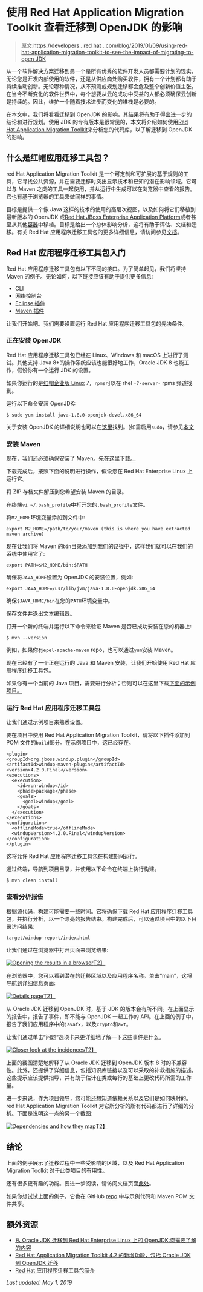 # 使用 Red Hat Application Migration Toolkit 查看迁移到 OpenJDK 的影响

> 原文:[https://developers . red hat . com/blog/2019/01/09/using-red-hat-application-migration-toolkit-to-see-the-impact-of-migrating-to-open JDK](https://developers.redhat.com/blog/2019/01/09/using-red-hat-application-migration-toolkit-to-see-the-impact-of-migrating-to-openjdk)

从一个软件解决方案迁移到另一个是所有优秀的软件开发人员都需要计划的现实。无论您是开发内部使用的软件，还是从供应商处购买软件，拥有一个计划都有助于持续推动创新。无论哪种情况，从不预测或规划迁移都会危及整个创新价值主张。在当今不断变化的软件世界中，每个想要从云的成功中受益的人都必须确保云创新是持续的。因此，维护一个随着技术进步而变化的堆栈是必要的。

在本文中，我们将看看迁移到 OpenJDK 的影响，其结果将有助于得出进一步的结论和进行规划。使用 JDK 的专有版本是很常见的，本文将介绍如何使用[Red Hat Application Migration Toolkit](https://developers.redhat.com/products/rhamt/overview/)来分析您的代码库，以了解迁移到 OpenJDK 的影响。

## 什么是红帽应用迁移工具包？

red Hat Application Migration Toolkit 是一个可定制和可扩展的基于规则的工具，它寻找公共资源，并在需要迁移时突出显示技术和已知的潜在影响领域。它可以与 Maven 之类的工具一起使用，并从运行中生成可以在浏览器中查看的报告。它也有基于浏览器的工具来做同样的事情。

目标是提供一个像 Java 这样的技术的使用的高层次视图，以及如何将它们移植到最新版本的 OpenJDK 或[Red Hat JBoss Enterprise Application Platform](https://developers.redhat.com/products/eap/overview/)或者甚至从其他[容器](https://developers.redhat.com/blog/category/containers/)中移植。目标是给出一个总体影响分析，这将有助于评估、文档和迁移。有关 Red Hat 应用程序迁移工具包的更多详细信息，请访问参见[文档](https://access.redhat.com/documentation/en-us/red_hat_application_migration_toolkit/4.2/html-single/getting_started_guide/#about_gs_guide)。

## Red Hat 应用程序迁移工具包入门

Red Hat 应用程序迁移工具包有以下不同的接口。为了简单起见，我们将坚持 Maven 的例子。无论如何，以下链接应该有助于提供更多信息:

*   CLI
*   [网络控制台](https://access.redhat.com/documentation/en-us/red_hat_application_migration_toolkit/4.2/html-single/getting_started_guide/#about_the_web_console)
*   [Eclipse 插件](https://access.redhat.com/documentation/en-us/red_hat_application_migration_toolkit/4.2/html-single/getting_started_guide/#about_the_plugin)
*   [Maven 插件](https://access.redhat.com/documentation/en-us/red_hat_application_migration_toolkit/4.2/html-single/getting_started_guide/#about_maven)

让我们开始吧。我们需要设置运行 Red Hat 应用程序迁移工具包的先决条件。

### 正在安装 OpenJDK

Red Hat 应用程序迁移工具包已经在 Linux、Windows 和 macOS 上进行了测试。其他支持 Java 8+的操作系统应该也能很好地工作，Oracle JDK 8 也能工作，假设你有一个运行 JDK 的设置。

如果你运行的是[红帽企业版 Linux](https://developers.redhat.com/products/rhel/overview/) 7，`rpms`可以在 rhel `-7-server-` rpms 频道找到。

运行以下命令安装 OpenJDK:

```
$ sudo yum install java-1.8.0-openjdk-devel.x86_64
```

关于安装 OpenJDK 的详细说明也可以在[这里](https://developers.redhat.com/blog/2018/11/05/migrating-from-oracle-jdk-to-openjdk-on-red-hat-enterprise-linux-what-you-need-to-know/)找到。(如需启用`sudo`，请参见[本文](https://developers.redhat.com/blog/2018/08/15/how-to-enable-sudo-on-rhel/)

### 安装 Maven

现在，我们还必须确保安装了 Maven。先在这里下载[。](http://maven.apache.org/download.cgi)

下载完成后，按照下面的说明进行操作，假设您在 Red Hat Enterprise Linux 上运行它。

将 ZIP 存档文件解压到您希望安装 Maven 的目录。

在终端`vi ~/.bash_profile`中打开您的`.bash_profile`文件。

将`M2_HOME`环境变量添加到文件中:

```
export M2_HOME=/path/to/your/maven (this is where you have extracted maven archive)
```

现在让我们将 Maven 的`bin`目录添加到我们的路径中，这样我们就可以在我们的系统中使用它了:

```
export PATH=$M2_HOME/bin:$PATH
```

确保将`JAVA_HOME`设置为 OpenJDK 的安装位置，例如:

```
export JAVA_HOME=/usr/lib/jvm/java-1.8.0-openjdk.x86_64
```

确保`$JAVA_HOME/bin`在您的`PATH`环境变量中。

保存文件并退出文本编辑器。

打开一个新的终端并运行以下命令来验证 Maven 是否已成功安装在您的机器上:

```
$ mvn --version
```

例如，如果你有`epel-apache-maven` repo，也可以通过`yum`安装 Maven。

现在已经有了一个正在运行的 Java 和 Maven 安装，让我们开始使用 Red Hat 应用程序迁移工具包。

如果你有一个当前的 Java 项目，需要进行分析；否则可以在这里下载[下面的示例项目。](https://github.com/sshaaf/jdk-migration-example)

### 运行 Red Hat 应用程序迁移工具包

让我们通过示例项目来熟悉设置。

要在项目中使用 Red Hat Application Migration Toolkit，请将以下插件添加到 POM 文件的`build`部分。在示例项目中，这已经存在。

```
<plugin>
<groupId>org.jboss.windup.plugin</groupId>
<artifactId>windup-maven-plugin</artifactId>
<version>4.2.0.Final</version>
<executions>
  <execution>
    <id>run-windup</id>
    <phase>package</phase>
    <goals>
      <goal>windup</goal>
    </goals>
  </execution>
</executions>
<configuration>
  <offlineMode>true</offlineMode>
  <windupVersion>4.2.0.Final</windupVersion>
</configuration>
</plugin>
```

这将允许 Red Hat 应用程序迁移工具包在构建期间运行。

通过终端，导航到项目目录，并使用以下命令在终端上执行构建。

```
$ mvn clean install
```

### 查看分析报告

根据源代码，构建可能需要一些时间。它将确保下载 Red Hat 应用程序迁移工具包，并执行分析，以一个漂亮的报告结束。构建完成后，可以通过项目中的以下目录访问结果:

```
target/windup-report/index.html
```

让我们通过在浏览器中打开页面来浏览结果:

[![Opening the results in a browser](../Images/e7500da1e1042aa9c5b10421a2df5f31.png)T2】](https://developers.redhat.com/blog/wp-content/uploads/2018/12/Screen-Shot-2018-12-18-at-10.30.00-AM.png)

在浏览器中，您可以看到潜在的迁移区域以及应用程序名称。单击“main”，这将导航到详细信息页面:

[![Details page](../Images/d718591b9e8ae9e863925d1a76ac0154.png)T2】](https://developers.redhat.com/blog/wp-content/uploads/2018/12/Screen-Shot-2018-12-18-at-10.29.48-AM.png)

从 Oracle JDK 迁移到 OpenJDK 时，基于 JDK 的版本会有所不同。在上面显示的报告中，报告了事件，即不能与 OpenJDK 一起工作的 API。在上面的例子中，报告了我们应用程序中的`javafx`，以及`crypto`和`awt`。

让我们通过单击“问题”选项卡来更详细地了解一下这些事件是什么。

[![Closer look at the incidences](../Images/8f77b59264b50f7eadc437102a4a7a48.png)T2】](https://developers.redhat.com/blog/wp-content/uploads/2018/12/Screen-Shot-2018-12-18-at-10.30.17-AM.png)

上面的截图清楚地解释了从 Oracle JDK 迁移到 OpenJDK 版本 8 时的不兼容性。此外，还提供了详细信息，包括知识库链接以及可以采取的补救措施的描述。这些提示应该提供指导，并有助于估计在类或每行的基础上更改代码所需的工作量。

进一步来说，作为项目领导，您可能还想知道依赖关系以及它们是如何映射的。red Hat Application Migration Toolkit 对它所分析的所有代码都进行了详细的分析。下面是说明这一点的另一个截图:

[![Dependencies and how they map](../Images/4c9c5b1a87854e4a340435bdc4a6996d.png)T2】](https://developers.redhat.com/blog/wp-content/uploads/2018/12/Screen-Shot-2018-12-18-at-10.30.29-AM.png)

## 结论

上面的例子展示了迁移过程中一些受影响的区域，以及 Red Hat Application Migration Toolkit 对于此类项目的有用性。

还有很多更有趣的功能。要进一步阅读，请访问文档页面[此处](https://access.redhat.com/documentation/en-us/red_hat_application_migration_toolkit/4.2/)。

如果你想试试上面的例子，它也在 GitHub [repo](https://github.com/sshaaf/jdk-migration-example.git) 中与示例代码和 Maven POM 文件共享。

## 额外资源

*   [从 Oracle JDK 迁移到 Red Hat Enterprise Linux 上的 OpenJDK:您需要了解的内容](https://developers.redhat.com/blog/2018/11/05/migrating-from-oracle-jdk-to-openjdk-on-red-hat-enterprise-linux-what-you-need-to-know/)
*   [Red Hat Application Migration Toolkit 4.2 的新增功能，包括 Oracle JDK 到 OpenJDK 迁移](https://www.redhat.com/en/blog/whats-new-red-hat-application-migration-toolkit-42-including-oraclejdk-openjdk-migration?source=bloglisting)
*   [Red Hat 应用程序迁移工具包简介](https://developers.redhat.com/blog/2018/06/01/an-introduction-to-red-hat-application-migration-toolkit/)

*Last updated: May 1, 2019*